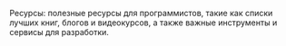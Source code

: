Ресурсы: полезные ресурсы для программистов, такие как списки
лучших книг, блогов и видеокурсов, а также важные инструменты и
сервисы для разработки.
